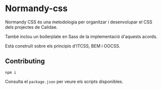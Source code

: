 # Normandy-css

Normandy CSS és una metodologia per organitzar i desenvolupar el CSS
dels projectes de Calidae.

També inclou un boilerplate en Sass de la implementació d'aquests acords.

Està construït sobre els principis d'ITCSS, BEM i OOCSS.

## Contributing

`npm i`

Consulta el `package.json` per veure els scripts disponibles.

